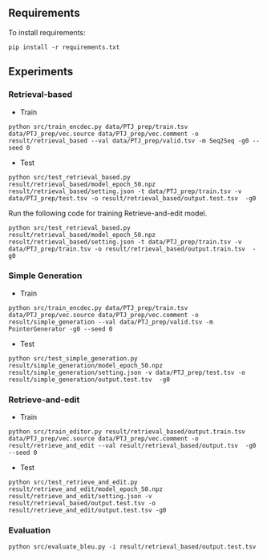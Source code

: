 ## Requirements

To install requirements:

```setup
pip install -r requirements.txt
```

## Experiments

### Retrieval-based

- Train
```train
python src/train_encdec.py data/PTJ_prep/train.tsv data/PTJ_prep/vec.source data/PTJ_prep/vec.comment -o result/retrieval_based --val data/PTJ_prep/valid.tsv -m Seq2Seq -g0 --seed 0
```

- Test
```test
python src/test_retrieval_based.py result/retrieval_based/model_epoch_50.npz result/retrieval_based/setting.json -t data/PTJ_prep/train.tsv -v data/PTJ_prep/test.tsv -o result/retrieval_based/output.test.tsv  -g0
```

Run the following code for training Retrieve-and-edit model.
```test
python src/test_retrieval_based.py result/retrieval_based/model_epoch_50.npz result/retrieval_based/setting.json -t data/PTJ_prep/train.tsv -v data/PTJ_prep/train.tsv -o result/retrieval_based/output.train.tsv  -g0
```

### Simple Generation
- Train
```train
python src/train_encdec.py data/PTJ_prep/train.tsv data/PTJ_prep/vec.source data/PTJ_prep/vec.comment -o result/simple_generation --val data/PTJ_prep/valid.tsv -m PointerGenerator -g0 --seed 0
```

- Test
```test
python src/test_simple_generation.py result/simple_generation/model_epoch_50.npz result/simple_generation/setting.json -v data/PTJ_prep/test.tsv -o result/simple_generation/output.test.tsv  -g0
```


### Retrieve-and-edit
- Train
```train
python src/train_editor.py result/retrieval_based/output.train.tsv data/PTJ_prep/vec.source data/PTJ_prep/vec.comment -o result/retrieve_and_edit --val result/retrieval_based/output.tsv  -g0 --seed 0
```

- Test
```test
python src/test_retrieve_and_edit.py result/retrieve_and_edit/model_epoch_50.npz result/retrieve_and_edit/setting.json -v result/retrieval_based/output.test.tsv -o result/retrieve_and_edit/output.test.tsv -g0
```

### Evaluation
```test
python src/evaluate_bleu.py -i result/retrieval_based/output.test.tsv
```
